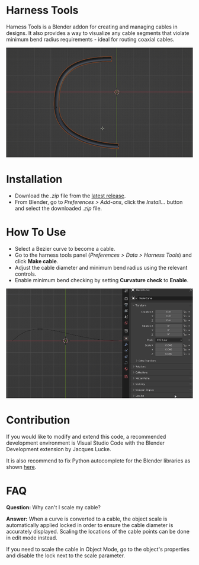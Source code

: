 # Harness Tools
Harness Tools is a Blender addon for creating and managing cables in designs. It also provides a way to visualize any cable segments that violate minimum bend radius requirements - ideal for routing coaxial cables.

![](docs/MinCurvatureDemo.gif)

# Installation
 - Download the *.zip* file from the [latest release](https://github.com/PhilBladen/BlenderHarnessTools/releases/latest).
 - From Blender, go to *Preferences > Add-ons*, click the *Install...* button and select the downloaded *.zip* file.

# How To Use
 - Select a Bezier curve to become a cable.
 - Go to the harness tools panel (*Preferences > Data > Harness Tools*) and click **Make cable**.
 - Adjust the cable diameter and minimum bend radius using the relevant controls.
 - Enable minimum bend checking by setting **Curvature check** to **Enable**.

![](docs/HowToUse.gif)

# Contribution
If you would like to modify and extend this code, a recommended development environment is Visual Studio Code with the Blender Development extension by Jacques Lucke.

It is also recommend to fix Python autocomplete for the Blender libraries as shown [here](https://b3d.interplanety.org/en/another-way-to-add-code-autocomplete-when-developing-blender-add-ons-in-visual-studio-code/).

# FAQ
**Question:** Why can't I scale my cable?

**Answer:** When a curve is converted to a cable, the object scale is automatically applied locked in order to ensure the cable diameter is accurately displayed. Scaling the locations of the cable points can be done in edit mode instead.

If you need to scale the cable in Object Mode, go to the object's properties and disable the lock next to the scale parameter.